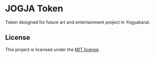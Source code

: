# JOGJA Token

Token designed for future art and entertainment project in Yogyakarat.

## License

This project is licensed under the [MIT license](LICENSE).
